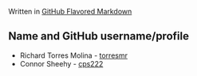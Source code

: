 Written in [GitHub Flavored Markdown](https://docs.github.com/en/get-started/writing-on-github)

## **Name and GitHub username/profile**
* Richard Torres Molina - [torresmr](https://github.com/torresmr)
* Connor Sheehy - [cps222](https://github.com/cps222)
